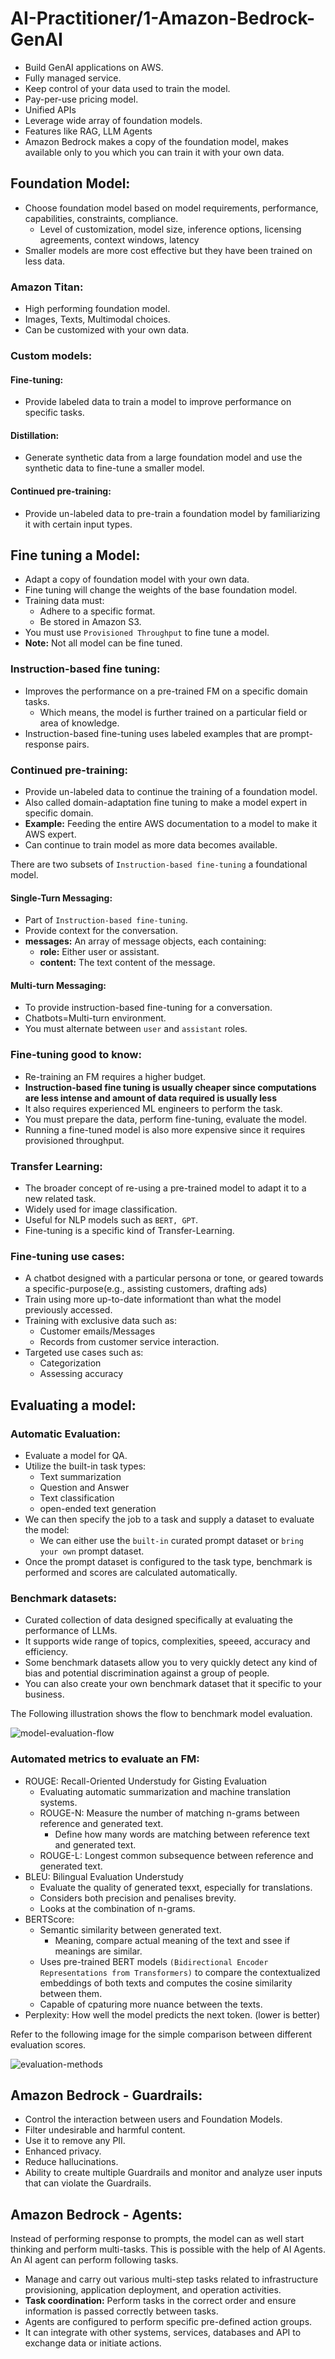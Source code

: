 # AI-Practitioner/1-Amazon-Bedrock-GenAI

- Build GenAI applications on AWS.
- Fully managed service.
- Keep control of your data used to train the model.
- Pay-per-use pricing model.
- Unified APIs
- Leverage wide array of foundation models.
- Features like RAG, LLM Agents
- Amazon Bedrock makes a copy of the foundation model, makes available only to you which you can
  train it with your own data.

## Foundation Model:
- Choose foundation model based on model requirements, performance, capabilities, constraints, compliance.
  - Level of customization, model size, inference options, licensing agreements, context windows, latency
- Smaller models are more cost effective but they have been trained on less data.

### Amazon Titan:
- High performing foundation model.
- Images, Texts, Multimodal choices.
- Can be customized with your own data.


### Custom models:

#### Fine-tuning:
- Provide labeled data to train a model to improve performance on specific tasks.

#### Distillation:
- Generate synthetic data from a large foundation model and use the synthetic data to fine-tune a smaller model.

#### Continued pre-training:
- Provide un-labeled data to pre-train a foundation model by familiarizing it with certain input types.

## Fine tuning a Model:
- Adapt a copy of foundation model with your own data.
- Fine tuning will change the weights of the base foundation model.
- Training data must:
  - Adhere to a specific format.
  - Be stored in Amazon S3.
- You must use `Provisioned Throughput` to fine tune a model.
- **Note:** Not all model can be fine tuned.

### Instruction-based fine tuning:
- Improves the performance on a pre-trained FM on a specific domain tasks.
  - Which means, the model is further trained on a particular field or area of knowledge.
- Instruction-based fine-tuning uses labeled examples that are prompt-response pairs.

### Continued pre-training:
- Provide un-labeled data to continue the training of a foundation model.
- Also called domain-adaptation fine tuning to make a model expert in specific domain.
- **Example:** Feeding the entire AWS documentation to a model to make it AWS expert.
- Can continue to train model as more data becomes available.

There are two subsets of `Instruction-based fine-tuning` a foundational model. 

#### Single-Turn Messaging:
- Part of `Instruction-based fine-tuning`.
- Provide context for the conversation.
- **messages:** An array of message objects, each containing:
  - **role:** Either user or assistant.
  - **content:** The text content of the message.

#### Multi-turn Messaging:
- To provide instruction-based fine-tuning for a conversation.
- Chatbots=Multi-turn environment.
- You must alternate between `user` and `assistant` roles.

### Fine-tuning good to know:

- Re-training an FM requires a higher budget.
- **Instruction-based fine tuning is usually cheaper since computations are less intense and amount of data required is usually less**
- It also requires experienced ML engineers to perform the task.
- You must prepare the data, perform fine-tuning, evaluate the model.
- Running a fine-tuned model is also more expensive since it requires provisioned throughput.

### Transfer Learning:
- The broader concept of re-using a pre-trained model to adapt it to a new related task.
- Widely used for image classification.
- Useful for NLP models such as `BERT, GPT`.
- Fine-tuning is a specific kind of Transfer-Learning.

### Fine-tuning use cases:
- A chatbot designed with a particular persona or tone, or geared towards a specific-purpose(e.g., assisting customers, drafting ads)
- Train using more up-to-date informationt than what the model previously accessed.
- Training with exclusive data such as:
  - Customer emails/Messages
  - Records from customer service interaction.
- Targeted use cases such as:
  - Categorization
  - Assessing accuracy
 
## Evaluating a model:

### Automatic Evaluation:
- Evaluate a model for QA.
- Utilize the built-in task types:
  - Text summarization
  - Question and Answer
  - Text classification
  - open-ended text generation
- We can then specify the job to a task and supply a dataset to evaluate the model:
  - We can either use the `built-in` curated prompt dataset or `bring your own` prompt dataset.
- Once the prompt dataset is configured to the task type, benchmark is performed and scores are calculated automatically.

### Benchmark datasets:
- Curated collection of data designed specifically at evaluating the performance of LLMs.
- It supports wide range of topics, complexities, speeed, accuracy and efficiency.
- Some benchmark datasets allow you to very quickly detect any kind of bias and potential discrimination against a group of people.
- You can also create your own benchmark dataset that it specific to your business.

The Following illustration shows the flow to benchmark model evaluation.

![model-evaluation-flow](https://miro.medium.com/v2/resize:fit:836/1*b9k5iLw5Lo6NnN3O09uulQ.png)

### Automated metrics to evaluate an FM:
- ROUGE: Recall-Oriented Understudy for Gisting Evaluation
  - Evaluating automatic summarization and machine translation systems.
  - ROUGE-N: Measure the number of matching n-grams between reference and generated text.
    - Define how many words are matching between reference text and generated text.
  - ROUGE-L: Longest common subsequence between reference and generated text.
- BLEU: Bilingual Evaluation Understudy
  - Evaluate the quality of generated texxt, especially for translations.
  - Considers both precision and penalises brevity.
  - Looks at the combination of n-grams.
- BERTScore:
  - Semantic similarity between generated text.
    - Meaning, compare actual meaning of the text and ssee if meanings are similar.
  - Uses pre-trained BERT models `(Bidirectional Encoder Representations from Transformers)` to compare the contextualized embeddings of both texts and computes the cosine similarity between them.
  - Capable of cpaturing more nuance between the texts.
- Perplexity: How well the model predicts the next token. (lower is better)

Refer to the following image for the simple comparison between different evaluation scores.

![evaluation-methods](https://cdn.analyticsvidhya.com/wp-content/uploads/2025/04/1-1.webp)


## Amazon Bedrock - Guardrails:

- Control the interaction between users and Foundation Models.
- Filter undesirable and harmful content.
- Use it to remove any PII.
- Enhanced privacy.
- Reduce hallucinations.
- Ability to create multiple Guardrails and monitor and analyze user inputs that can violate the Guardrails.

## Amazon Bedrock - Agents:

 Instead of performing response to prompts, the model can as well start thinking and perform multi-tasks. This is possible with the help of AI Agents.
An AI agent can perform following tasks.

- Manage and carry out various multi-step tasks related to infrastructure provisioning, application deployment, and operation
  activities.
- **Task coordination:** Perform tasks in the correct order and ensure information is passed correctly between tasks.
- Agents are configured to perform specific pre-defined action groups.
- It can integrate with other systems, services, databases and API to exchange data or initiate actions.